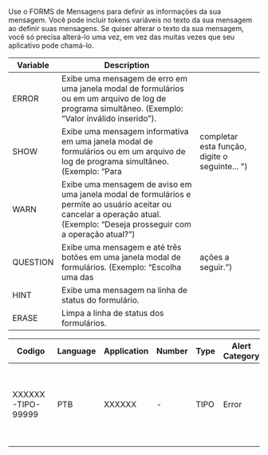 Use o FORMS de Mensagens para definir as informações da sua mensagem. Você pode incluir tokens variáveis no texto da sua mensagem ao definir suas mensagens.
Se quiser alterar o texto da sua mensagem, você só precisa alterá-lo uma vez, em vez das muitas vezes que seu aplicativo pode chamá-lo.

| Variable | Description                                                                                                                                                                    |                                                |
| -------- | ------------------------------------------------------------------------------------------------------------------------------------------------------------------------------ | ---------------------------------------------- |
| ERROR    | Exibe uma mensagem de erro em uma janela modal de formulários ou em um arquivo de log de programa simultâneo. (Exemplo: “Valor inválido inserido”).                            |                                                |
| SHOW     | Exibe uma mensagem informativa em uma janela modal de formulários ou em um arquivo de log de programa simultâneo. (Exemplo: “Para                                              | completar esta função, digite o seguinte... ") |
| WARN     | Exibe uma mensagem de aviso em uma janela modal de formulários e permite ao usuário aceitar ou cancelar a operação atual. (Exemplo: “Deseja prosseguir com a operação atual?”) |                                                |
| QUESTION | Exibe uma mensagem e até três botões em uma janela modal de formulários. (Exemplo: “Escolha uma das                                                                            | ações a seguir.”)                              |
| HINT     | Exibe uma mensagem na linha de status do formulário.                                                                                                                           |                                                |
| ERASE    | Limpa a linha de status dos formulários.                                                                                                                                       |                                                |

| Codigo            | Language | Application | Number | Type | Alert Category | Maximo | Descricao                                                  | Category | Severity | Log Sev |
| ----------------- | -------- | ----------- | ------ | ---- | -------------- | ------ | ---------------------------------------------------------- | -------- | -------- | ------- |
| XXXXXX-TIPO-99999 | PTB      | XXXXXX      | -      | TIPO | Error          | 240    | This appears in the process navigator of the AOL Navigator | Product  | Error    | Error   |
